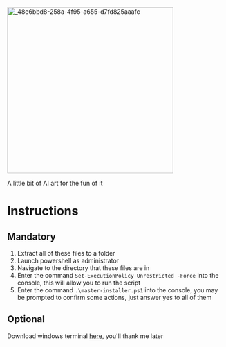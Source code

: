 <img src="https://user-images.githubusercontent.com/59599955/235325729-74113269-f709-4141-9ef4-11cbf5393c8e.jpg" alt="_48e6bbd8-258a-4f95-a655-d7fd825aaafc" width="384" height="384">

<!-- Add a comment below the image -->
<p>A little bit of AI art for the fun of it</p>

# Instructions
## Mandatory
1. Extract all of these files to a folder
2. Launch powershell as administrator
3. Navigate to the directory that these files are in
4. Enter the command `Set-ExecutionPolicy Unrestricted -Force` into the console, this will allow you to run the script
5. Enter the command `.\master-installer.ps1` into the console, you may be prompted to confirm some actions, just answer yes to all of them

## Optional
Download windows terminal [here](https://apps.microsoft.com/store/detail/windows-terminal/9N0DX20HK701), you'll thank me later
